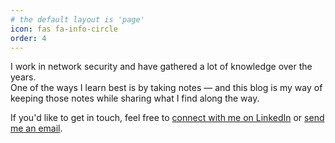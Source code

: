 ```yaml
---
# the default layout is 'page'
icon: fas fa-info-circle
order: 4
---
```



I work in network security and have gathered a lot of knowledge over the years.  
One of the ways I learn best is by taking notes — and this blog is my way of keeping those notes while sharing what I find along the way.  

If you'd like to get in touch, feel free to <a href="https://www.linkedin.com/in/jonas-kiauleikis-a8874b210" target="_blank" rel="noopener">connect with me on LinkedIn</a> or [send me an email](mailto:jonas.kiauleikis.sec@gmail.com).


